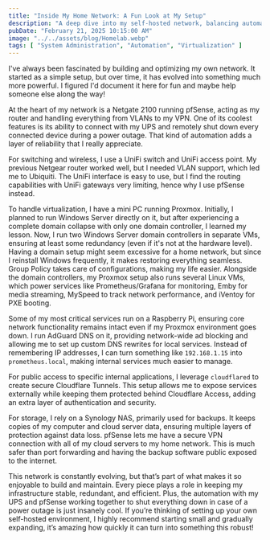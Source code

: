 ```yaml
---
title: "Inside My Home Network: A Fun Look at My Setup"
description: "A deep dive into my self-hosted network, balancing automation, security, and efficiency."
pubDate: "February 21, 2025 10:15:00 AM"
image: "../../assets/blog/Homelab.webp"
tags: [ "System Administration", "Automation", "Virtualization" ]
---
```


I've always been fascinated by building and optimizing my own network. It started as a simple setup, but over time, it
has evolved into something much more powerful. I figured I'd document it here for fun and maybe help someone else along
the way!

At the heart of my network is a Netgate 2100 running pfSense, acting as my router and handling everything from VLANs to
my VPN. One of its coolest features is its ability to connect with my UPS and remotely shut down every connected device
during a power outage. That kind of automation adds a layer of reliability that I really appreciate.

For switching and wireless, I use a UniFi switch and UniFi access point. My previous Netgear router worked well, but I
needed VLAN support, which led me to Ubiquiti. The UniFi interface is easy to use, but I find the routing capabilities
with UniFi gateways very limiting, hence why I use pfSense instead.

To handle virtualization, I have a mini PC running Proxmox. Initially, I planned to run Windows Server directly on it,
but after experiencing a complete domain collapse with only one domain controller, I learned my lesson. Now, I run two
Windows Server domain controllers in separate VMs, ensuring at least some redundancy (even if it's not at the hardware
level). Having a domain setup might seem excessive for a home network, but since I reinstall Windows frequently, it
makes restoring everything seamless. Group Policy takes care of configurations, making my life easier. Alongside the
domain controllers, my Proxmox setup also runs several Linux VMs, which power services like Prometheus/Grafana for
monitoring, Emby for media streaming, MySpeed to track network performance, and iVentoy for PXE booting.

Some of my most critical services run on a Raspberry Pi, ensuring core network functionality remains intact even if my
Proxmox environment goes down. I run AdGuard DNS on it, providing network-wide ad blocking and allowing me to set up
custom DNS rewrites for local services. Instead of remembering IP addresses, I can turn something like `192.168.1.15`
into `prometheus.local`, making internal services much easier to manage.

For public access to specific internal applications, I leverage `cloudflared` to create secure Cloudflare Tunnels. This
setup allows me to expose services externally while keeping them protected behind Cloudflare Access, adding an extra
layer of authentication and security.

For storage, I rely on a Synology NAS, primarily used for backups. It keeps copies of my computer and cloud server data,
ensuring multiple layers of protection against data loss. pfSense lets me have a secure VPN connection with all of my
cloud servers to my home network. This is much safer than port forwarding and having the backup software public exposed
to the internet.

This network is constantly evolving, but that’s part of what makes it so enjoyable to build and maintain. Every piece
plays a role in keeping my infrastructure stable, redundant, and efficient. Plus, the automation with my UPS and
pfSense working together to shut everything down in case of a power outage is just insanely cool. If you’re thinking of
setting up your own self-hosted environment, I highly recommend starting small and gradually expanding, it’s amazing how
quickly it can turn into something this robust!
